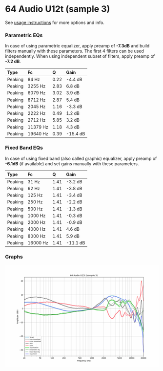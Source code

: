 # 64 Audio U12t (sample 3)
See [usage instructions](https://github.com/jaakkopasanen/AutoEq#usage) for more options and info.

### Parametric EQs
In case of using parametric equalizer, apply preamp of **-7.3dB** and build filters manually
with these parameters. The first 4 filters can be used independently.
When using independent subset of filters, apply preamp of **-7.2 dB**.

| Type    | Fc       |    Q | Gain     |
|:--------|:---------|:-----|:---------|
| Peaking | 84 Hz    | 0.22 | -4.4 dB  |
| Peaking | 3255 Hz  | 2.83 | 6.8 dB   |
| Peaking | 6079 Hz  | 3.02 | 3.9 dB   |
| Peaking | 8712 Hz  | 2.87 | 5.4 dB   |
| Peaking | 2045 Hz  | 1.16 | -3.3 dB  |
| Peaking | 2222 Hz  | 0.49 | 1.2 dB   |
| Peaking | 2712 Hz  | 5.85 | 3.2 dB   |
| Peaking | 11379 Hz | 1.18 | 4.3 dB   |
| Peaking | 19640 Hz | 0.39 | -15.4 dB |

### Fixed Band EQs
In case of using fixed band (also called graphic) equalizer, apply preamp of **-6.1dB**
(if available) and set gains manually with these parameters.

| Type    | Fc       |    Q | Gain     |
|:--------|:---------|:-----|:---------|
| Peaking | 31 Hz    | 1.41 | -3.2 dB  |
| Peaking | 62 Hz    | 1.41 | -3.8 dB  |
| Peaking | 125 Hz   | 1.41 | -3.4 dB  |
| Peaking | 250 Hz   | 1.41 | -2.2 dB  |
| Peaking | 500 Hz   | 1.41 | -1.3 dB  |
| Peaking | 1000 Hz  | 1.41 | -0.3 dB  |
| Peaking | 2000 Hz  | 1.41 | -0.9 dB  |
| Peaking | 4000 Hz  | 1.41 | 4.6 dB   |
| Peaking | 8000 Hz  | 1.41 | 5.9 dB   |
| Peaking | 16000 Hz | 1.41 | -11.1 dB |

### Graphs
![](./64%20Audio%20U12t%20(sample%203).png)